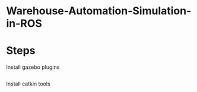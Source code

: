 # Warehouse-Automation-Simulation-in-ROS

# Steps
Install gazebo plugins
```
```
Install catkin tools
```

